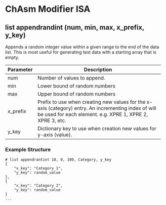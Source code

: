 # ChAsm Modifier ISA

## **list appendrandint** (num, min, max, x_prefix, y_key)

Appends a random integer value within a given range to the end of the data list. This is most useful for generating test data with a starting array that is empty. 

| Parameter | Description |
|-----------|-------------|
|num        | Number of values to append. |
|min        | Lower bound of random numbers |
|max        | Upper bound of random numbers |
|x_prefix      | Prefix to use when creating new values for the x-axis (category) entry. An incrementing index of will be used for each element. e.g. XPRE 1, XPRE 2, XPRE 3, etc. |
|y_key      | Dictionary key to use when creation new values for y-axis (value). |

### Example Structure

```
# list appendrantint 10, 0, 100, Category, y_key
{
    "x_key": "Category 1",
    "y_key": random_value
},
{
    "x_key": "Category 2",
    "y_key": random_value
}
...
```